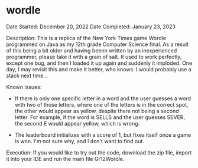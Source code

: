 # wordle

Date Started:     December 20, 2022
Date Completed:   January 23, 2023

Description:
  This is a replica of the New York Times game Wordle programmed on Java as my 12th grade Computer Science final.
  As a result of this being a bit older and having beenn written by an inexperienced programmer, please take it with a grain of salt.
  It used to work perfectly, except one bug, and then I loaded it up again and suddenly it imploded.
  One day, I may revisit this and make it better, who knows. I would probably use a stack next time...

Known Issues:
  - If there is only one specific letter in a word and the user guesses a word with two of those letters, where one of the letters is in the correct spot, the other would appear as yellow, despite there not being a second letter.
    For example, if the word is SELLS and the user guesses SEVER, the second E would appear yellow, which is wrong.

  - The leaderboard initializes with a score of 1, but fixes itself once a game is won. I'm not sure why, and I don't want to find out.

Execution:
  If you would like to try out the code, download the zip file, import it into your IDE and run the main file Gr12Wordle.
